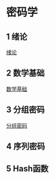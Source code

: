 # 密码学

## 1 绪论

[绪论](绪论/README.md)

## 2 数学基础

[数学基础](数学基础/README.md)

## 3 分组密码

[分组密码](分组密码/README.md)

## 4 序列密码



## 5 Hash函数